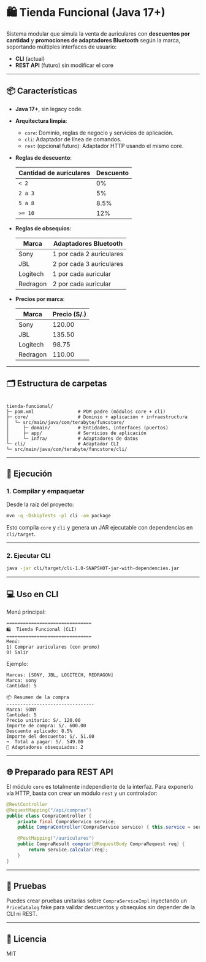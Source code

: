 # 🛍️ Tienda Funcional (Java 17+)

Sistema modular que simula la venta de auriculares con **descuentos por cantidad** y **promociones de adaptadores Bluetooth** según la marca, soportando múltiples interfaces de usuario:

- **CLI** (actual)
- **REST API** (futuro) sin modificar el core

---

## 📦 Características

- **Java 17+**, sin legacy code.
- **Arquitectura limpia**:
  - `core`: Dominio, reglas de negocio y servicios de aplicación.
  - `cli`: Adaptador de línea de comandos.
  - `rest` (opcional futuro): Adaptador HTTP usando el mismo core.
- **Reglas de descuento**:

  | Cantidad de auriculares | Descuento |
  |-------------------------|-----------|
  | `< 2`                   | 0%        |
  | `2 a 3`                 | 5%        |
  | `5 a 8`                 | 8.5%      |
  | `>= 10`                 | 12%       |

- **Reglas de obsequios**:
 
  | Marca     | Adaptadores Bluetooth                     |
  |-----------|-------------------------------------------|
  | Sony      | 1 por cada 2 auriculares                  |
  | JBL       | 2 por cada 3 auriculares                  |
  | Logitech  | 1 por cada auricular                      |
  | Redragon  | 2 por cada auricular                      |
 
- **Precios por marca**:

  | Marca     | Precio (S/.) |
  |-----------|--------------|
  | Sony      | 120.00       |
  | JBL       | 135.50       |
  | Logitech  | 98.75        |
  | Redragon  | 110.00       |

---

## 🗂 Estructura de carpetas

```

tienda-funcional/
├─ pom.xml                # POM padre (módulos core + cli)
├─ core/                  # Dominio + aplicación + infraestructura
│  └─ src/main/java/com/terabyte/funcstore/
│     ├─ domain/          # Entidades, interfaces (puertos)
│     ├─ app/             # Servicios de aplicación
│     └─ infra/           # Adaptadores de datos
└─ cli/                   # Adaptador CLI
└─ src/main/java/com/terabyte/funcstore/cli/

````

---

## 🚀 Ejecución

### 1. Compilar y empaquetar

Desde la raíz del proyecto:

```bash
mvn -q -DskipTests -pl cli -am package
````

Esto compila `core` y `cli` y genera un JAR ejecutable con dependencias en `cli/target`.

---

### 2. Ejecutar CLI

```bash
java -jar cli/target/cli-1.0-SNAPSHOT-jar-with-dependencies.jar
```

---

## 💻 Uso en CLI

Menú principal:

```
===============================
🛍️  Tienda Funcional (CLI)
===============================
Menú:
1) Comprar auriculares (con promo)
0) Salir
```

Ejemplo:

```
Marcas: [SONY, JBL, LOGITECH, REDRAGON]
Marca: sony
Cantidad: 5

📦 Resumen de la compra
--------------------------------
Marca: SONY
Cantidad: 5
Precio unitario: S/. 120.00
Importe de compra: S/. 600.00
Descuento aplicado: 8.5%
Importe del descuento: S/. 51.00
➡️  Total a pagar: S/. 549.00
🎁 Adaptadores obsequiados: 2
```

---

## 🌐 Preparado para REST API

El módulo `core` es totalmente independiente de la interfaz.
Para exponerlo vía HTTP, basta con crear un módulo `rest` y un controlador:

```java
@RestController
@RequestMapping("/api/compras")
public class CompraController {
    private final CompraService service;
    public CompraController(CompraService service) { this.service = service; }

    @PostMapping("/auriculares")
    public CompraResult comprar(@RequestBody CompraRequest req) {
        return service.calcular(req);
    }
}
```

---

## 🧪 Pruebas

Puedes crear pruebas unitarias sobre `CompraServiceImpl` inyectando un `PriceCatalog` fake para validar descuentos y obsequios sin depender de la CLI ni REST.

---

## 📄 Licencia

MIT